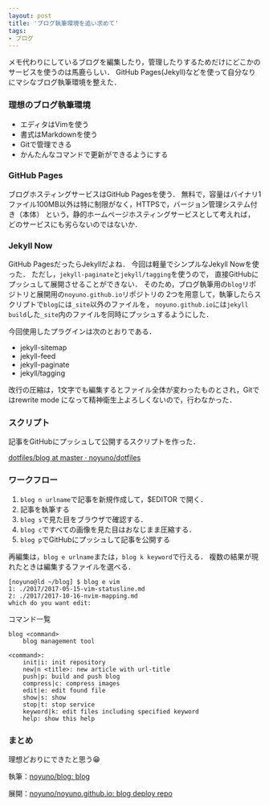 ```yaml
---
layout: post
title: 'ブログ執筆環境を追い求めて'
tags:
- ブログ
---
```


メモ代わりにしているブログを編集したり，管理したりするためだけにどこかのサービスを使うのは馬鹿らしい．
GitHub Pages(Jekyll)などを使って自分なりにマシなブログ執筆環境を整えた．

### 理想のブログ執筆環境

- エディタはVimを使う
- 書式はMarkdownを使う
- Gitで管理できる
- かんたんなコマンドで更新ができるようにする

### GitHub Pages

ブログホスティングサービスはGitHub Pagesを使う．
無料で，容量はバイナリ1ファイル100MB以外は特に制限がなく，HTTPSで，バージョン管理システム付き（本体）
という，静的ホームページホスティングサービスとして考えれば，どのサービスにも劣らないのではないか．

### Jekyll Now

GitHub PagesだったらJekyllだよね．
今回は軽量でシンプルなJekyll Nowを使った．
ただし，`jekyll-paginate`と`jekyll/tagging`を使うので，
直接GitHubにプッシュして展開させることができない．
そのため，ブログ執筆用の`blog`リポジトリと展開用の`noyuno.github.io`リポジトリの
2つを用意して，執筆したらスクリプトで`blog`には`_site`以外のファイルを，
`noyuno.github.io`には`jekyll build`した`_site`内のファイルを同時にプッシュするようにした．

今回使用したプラグインは次のとおりである．

- jekyll-sitemap
- jekyll-feed
- jekyll-paginate
- jekyll/tagging

改行の圧縮は，1文字でも編集するとファイル全体が変わったものとされ，Gitではrewrite mode
になって精神衛生上よろしくないので，行わなかった．

### スクリプト

記事をGitHubにプッシュして公開するスクリプトを作った．

[dotfiles/blog at master · noyuno/dotfiles](https://github.com/noyuno/dotfiles/blob/master/bin/blog)

### ワークフロー

1. `blog n urlname`で記事を新規作成して，$EDITOR で開く．
1. 記事を執筆する
1. `blog s`で見た目をブラウザで確認する．
1. `blog c`ですべての画像を見た目はおなじまま圧縮する．
1. `blog p`でGitHubにプッシュして記事を公開する

再編集は，`blog e urlname`または，`blog k keyword`で行える．
複数の結果が現れたときは編集するファイルを選べる．

~~~
[noyuno@ld ~/blog] $ blog e vim
1: ./2017/2017-05-15-vim-statusline.md
2: ./2017/2017-10-16-nvim-mapping.md
which do you want edit:
~~~

コマンド一覧

~~~
blog <command>
    blog management tool

<command>:
    init|i: init repository
    new|n <title>: new article with url-title
    push|p: build and push blog
    compress|c: compress images
    edit|e: edit found file
    show|s: show
    stop|t: stop service
    keyword|k: edit files including specified keyword
    help: show this help
~~~

### まとめ

理想どおりにできたと思う😁

執筆：[noyuno/blog: blog](https://github.com/noyuno/blog)

展開：[noyuno/noyuno.github.io: blog deploy repo](https://github.com/noyuno/noyuno.github.io)


